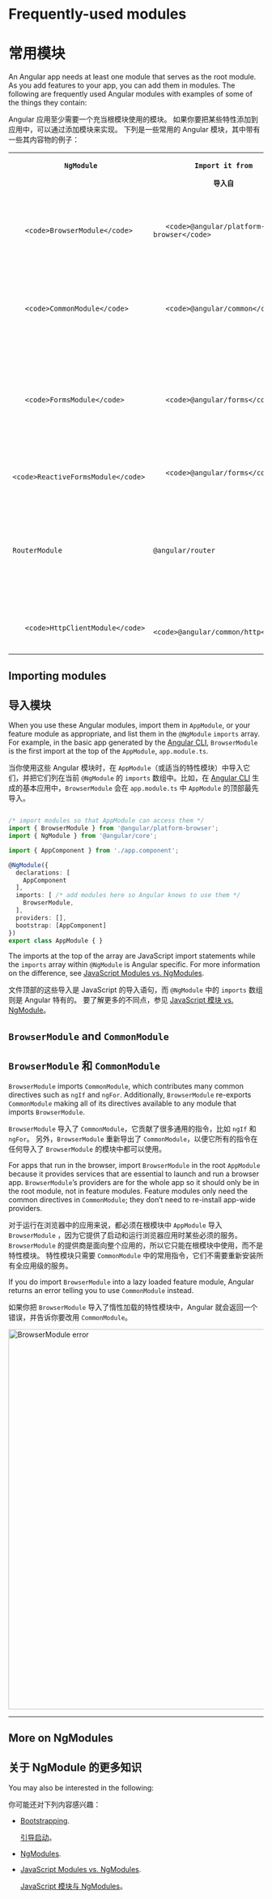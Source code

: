 # Frequently-used modules

# 常用模块

An Angular app needs at least one module that serves as the root module.
As you add features to your app, you can add them in modules.
The following are frequently used Angular modules with examples
of some of the things they contain:

Angular 应用至少需要一个充当根模块使用的模块。
如果你要把某些特性添加到应用中，可以通过添加模块来实现。
下列是一些常用的 Angular 模块，其中带有一些其内容物的例子：

<table>

 <tr>

   <th style="vertical-align: top">

     NgModule

   </th>

   <th style="vertical-align: top">

     Import it from

     导入自

   </th>

   <th style="vertical-align: top">

     Why you use it

     为何使用

   </th>

 </tr>

 <tr>

   <td>

       <code>BrowserModule</code>

   </td>

   <td>

       <code>@angular/platform-browser</code>

   </td>

   <td>

       When you want to run your app in a browser

       当你想要在浏览器中运行应用时

   </td>

 </tr>

 <tr>

   <td>

       <code>CommonModule</code>

   </td>

   <td>

       <code>@angular/common</code>

   </td>

   <td>

       When you want to use <code>NgIf</code>, <code>NgFor</code>

       当你想要使用 <code>NgIf</code> 和 <code>NgFor</code> 时

   </td>

 </tr>

 <tr>

   <td>

       <code>FormsModule</code>

   </td>

   <td>

       <code>@angular/forms</code>

   </td>

   <td>

       When you want to build template driven forms (includes <code>NgModel</code>)

       当要构建模板驱动表单时（它包含 <code>NgModel</code> ）

   </td>
 </tr>

 <tr>

   <td>

       <code>ReactiveFormsModule</code>

   </td>

   <td>

       <code>@angular/forms</code>

   </td>

   <td>

       When you want to build reactive forms

       当要构建响应式表单时

   </td>
 </tr>

 <tr>
   <td><code>RouterModule</code></td>
   <td><code>@angular/router</code></td>
   <td>

   When you want to use <code>RouterLink</code>,<code>.forRoot()</code>, and <code>.forChild()</code>

   要使用路由功能，并且你要用到 <code>RouterLink</code>,<code>.forRoot()</code> 和 <code>.forChild()</code> 时

   </td>
 </tr>

 <tr>

   <td>

       <code>HttpClientModule</code>

   </td>

   <td>

       <code>@angular/common/http</code>

   </td>

   <td>

       When you want to talk to a server

       当你要和服务器对话时

   </td>
 </tr>

</table>

## Importing modules

## 导入模块

When you use these Angular modules, import them in `AppModule`,
or your feature module as appropriate, and list them in the `@NgModule`
`imports` array. For example, in the basic app generated by the [Angular CLI](cli),
`BrowserModule` is the first import at the top of the `AppModule`,
`app.module.ts`.

当你使用这些 Angular 模块时，在 `AppModule`（或适当的特性模块）中导入它们，并把它们列在当前 `@NgModule` 的 `imports` 数组中。比如，在 [Angular CLI](cli) 生成的基本应用中，`BrowserModule` 会在 `app.module.ts` 中 `AppModule` 的顶部最先导入。

```typescript

/* import modules so that AppModule can access them */
import { BrowserModule } from '@angular/platform-browser';
import { NgModule } from '@angular/core';

import { AppComponent } from './app.component';

@NgModule({
  declarations: [
    AppComponent
  ],
  imports: [ /* add modules here so Angular knows to use them */
    BrowserModule,
  ],
  providers: [],
  bootstrap: [AppComponent]
})
export class AppModule { }

```

The imports at the top of the array are JavaScript import statements
while the `imports` array within `@NgModule` is Angular specific.
For more information on the difference, see [JavaScript Modules vs. NgModules](guide/ngmodule-vs-jsmodule).

文件顶部的这些导入是 JavaScript 的导入语句，而 `@NgModule` 中的 `imports` 数组则是 Angular 特有的。
要了解更多的不同点，参见 [JavaScript 模块 vs. NgModule](guide/ngmodule-vs-jsmodule)。

## `BrowserModule` and `CommonModule`

## `BrowserModule` 和 `CommonModule`

`BrowserModule` imports `CommonModule`, which contributes many common
directives such as `ngIf` and `ngFor`. Additionally, `BrowserModule`
re-exports `CommonModule` making all of its directives available
to any module that imports `BrowserModule`.

`BrowserModule` 导入了 `CommonModule`，它贡献了很多通用的指令，比如 `ngIf` 和 `ngFor`。
另外，`BrowserModule` 重新导出了 `CommonModule`，以便它所有的指令在任何导入了 `BrowserModule` 的模块中都可以使用。

For apps that run in the browser, import `BrowserModule` in the
root `AppModule` because it provides services that are essential
to launch and run a browser app. `BrowserModule`’s providers
are for the whole app so it should only be in the root module,
not in feature modules. Feature modules only need the common
directives in `CommonModule`; they don’t need to re-install app-wide providers.

对于运行在浏览器中的应用来说，都必须在根模块中 `AppModule` 导入 `BrowserModule` ，因为它提供了启动和运行浏览器应用时某些必须的服务。`BrowserModule` 的提供商是面向整个应用的，所以它只能在根模块中使用，而不是特性模块。
特性模块只需要 `CommonModule` 中的常用指令，它们不需要重新安装所有全应用级的服务。

If you do import `BrowserModule` into a lazy loaded feature module,
Angular returns an error telling you to use `CommonModule` instead.

如果你把 `BrowserModule` 导入了惰性加载的特性模块中，Angular 就会返回一个错误，并告诉你要改用 `CommonModule`。

<div class="lightbox">
  <img src="generated/images/guide/frequent-ngmodules/browser-module-error.gif" width=750 alt="BrowserModule error">
</div>

<hr />

## More on NgModules

## 关于 NgModule 的更多知识

You may also be interested in the following:

你可能还对下列内容感兴趣：

* [Bootstrapping](guide/bootstrapping).

   [引导启动](guide/bootstrapping)。

* [NgModules](guide/ngmodules).
* [JavaScript Modules vs. NgModules](guide/ngmodule-vs-jsmodule).

   [JavaScript 模块与 NgModules](guide/ngmodule-vs-jsmodule)。
